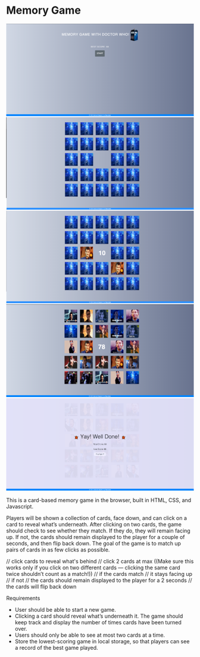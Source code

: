 # Memory Game

![](doctorWhoMemoryGame1.png)
![](doctorWhoMemoryGame2.png)
![](doctorWhoMemoryGame3.png)
![](doctorWhoMemoryGame4.png)
![](doctorWhoMemoryGame5.png)

This is a card-based memory game in the browser, built in HTML, CSS, and Javascript.

Players will be shown a collection of cards, face down, and can click on a card to reveal what’s underneath. After clicking on two cards, the game should check to see whether they match. If they do, they will remain facing up. If not, the cards should remain displayed to the player for a couple of seconds, and then flip back down. The goal of the game is to match up pairs of cards in as few clicks as possible.

// click cards to reveal what's behind
// click 2 cards at max ((Make sure this works only if you click on two different cards — clicking the same card twice shouldn’t count as a match!))
// if the cards match
// it stays facing up
// if not
// the cards should remain displayed to the player for a 2 seconds
// the cards will flip back down

Requirements

* User should be able to start a new game.
* Clicking a card should reveal what’s underneath it. The game should keep track and display the number of times cards have been turned over.
* Users should only be able to see at most two cards at a time.
* Store the lowest-scoring game in local storage, so that players can see a record of the best game played.

